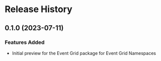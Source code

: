 # Release History

## 0.1.0 (2023-07-11)

### Features Added

- Initial preview for the Event Grid package for Event Grid Namespaces
